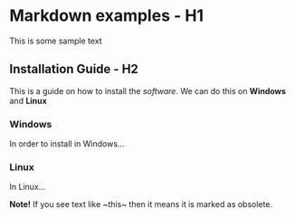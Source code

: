 # Markdown examples - H1

This is some sample text

## Installation Guide - H2

This is a guide on how to install the _software_. We can do this on **Windows** and **Linux**

### Windows

In order to install in Windows...

### Linux

In Linux...

**Note!** If you see text like ~this~ then it means it is marked as obsolete.
